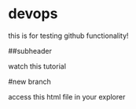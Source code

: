 # devops

this is for testing github functionality!

##subheader 

watch this tutorial

#new branch

access this html file in your explorer
